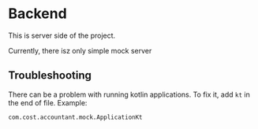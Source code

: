 # Backend

This is server side of the project.

Currently, there isz only simple mock server

## Troubleshooting

There can be a problem with running kotlin 
applications. To fix it, add `kt` in the
end of file. Example:

`com.cost.accountant.mock.ApplicationKt`